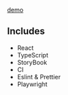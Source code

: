 [demo](https://bitterteasweetorange.github.io/react-component-library-typescript/)

## Includes

- React
- TypeScript
- StoryBook
- CI
- Eslint & Prettier
- Playwright
